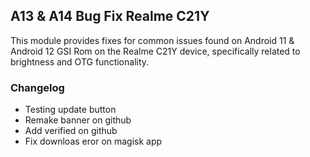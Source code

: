 ##  A13 & A14 Bug Fix Realme C21Y

This module provides fixes for common issues found on Android 11 & Android 12 GSI Rom on the Realme C21Y device, specifically related to brightness and OTG functionality.

### Changelog

- Testing update button
- Remake banner on github
- Add verified on github
- Fix downloas eror on magisk app